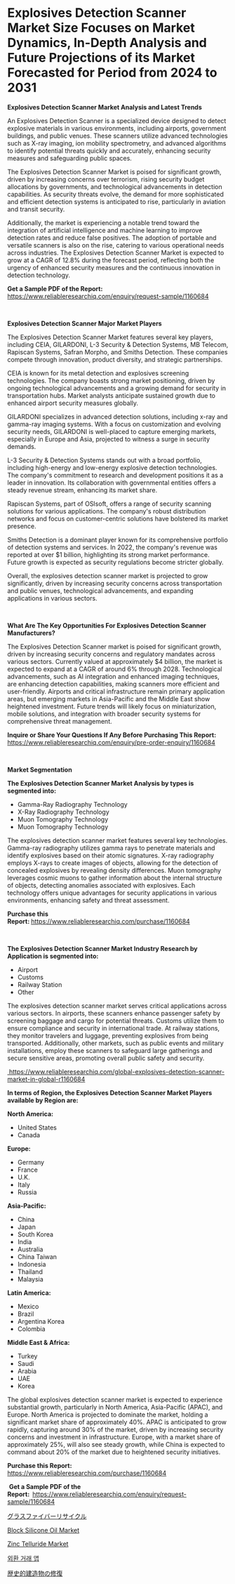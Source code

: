 <p><h1>Explosives Detection Scanner Market Size Focuses on Market Dynamics, In-Depth Analysis and Future Projections of its Market Forecasted for Period from 2024 to 2031</h1></p><p><strong>Explosives Detection Scanner Market Analysis and Latest Trends</strong></p>
<p><p>An Explosives Detection Scanner is a specialized device designed to detect explosive materials in various environments, including airports, government buildings, and public venues. These scanners utilize advanced technologies such as X-ray imaging, ion mobility spectrometry, and advanced algorithms to identify potential threats quickly and accurately, enhancing security measures and safeguarding public spaces. </p><p>The Explosives Detection Scanner Market is poised for significant growth, driven by increasing concerns over terrorism, rising security budget allocations by governments, and technological advancements in detection capabilities. As security threats evolve, the demand for more sophisticated and efficient detection systems is anticipated to rise, particularly in aviation and transit security.</p><p>Additionally, the market is experiencing a notable trend toward the integration of artificial intelligence and machine learning to improve detection rates and reduce false positives. The adoption of portable and versatile scanners is also on the rise, catering to various operational needs across industries. The Explosives Detection Scanner Market is expected to grow at a CAGR of 12.8% during the forecast period, reflecting both the urgency of enhanced security measures and the continuous innovation in detection technology.</p></p>
<p><strong>Get a Sample PDF of the Report:&nbsp;</strong> <a href="https://www.reliableresearchiq.com/enquiry/request-sample/1160684">https://www.reliableresearchiq.com/enquiry/request-sample/1160684</a></p>
<p>&nbsp;</p>
<p><strong>Explosives Detection Scanner Major Market Players</strong></p>
<p><p>The Explosives Detection Scanner Market features several key players, including CEIA, GILARDONI, L-3 Security & Detection Systems, MB Telecom, Rapiscan Systems, Safran Morpho, and Smiths Detection. These companies compete through innovation, product diversity, and strategic partnerships.</p><p>CEIA is known for its metal detection and explosives screening technologies. The company boasts strong market positioning, driven by ongoing technological advancements and a growing demand for security in transportation hubs. Market analysts anticipate sustained growth due to enhanced airport security measures globally.</p><p>GILARDONI specializes in advanced detection solutions, including x-ray and gamma-ray imaging systems. With a focus on customization and evolving security needs, GILARDONI is well-placed to capture emerging markets, especially in Europe and Asia, projected to witness a surge in security demands.</p><p>L-3 Security & Detection Systems stands out with a broad portfolio, including high-energy and low-energy explosive detection technologies. The company's commitment to research and development positions it as a leader in innovation. Its collaboration with governmental entities offers a steady revenue stream, enhancing its market share.</p><p>Rapiscan Systems, part of OSIsoft, offers a range of security scanning solutions for various applications. The company's robust distribution networks and focus on customer-centric solutions have bolstered its market presence.</p><p>Smiths Detection is a dominant player known for its comprehensive portfolio of detection systems and services. In 2022, the company's revenue was reported at over $1 billion, highlighting its strong market performance. Future growth is expected as security regulations become stricter globally.</p><p>Overall, the explosives detection scanner market is projected to grow significantly, driven by increasing security concerns across transportation and public venues, technological advancements, and expanding applications in various sectors.</p></p>
<p>&nbsp;</p>
<p><strong>What Are The Key Opportunities For Explosives Detection Scanner Manufacturers?</strong></p>
<p><p>The Explosives Detection Scanner market is poised for significant growth, driven by increasing security concerns and regulatory mandates across various sectors. Currently valued at approximately $4 billion, the market is expected to expand at a CAGR of around 6% through 2028. Technological advancements, such as AI integration and enhanced imaging techniques, are enhancing detection capabilities, making scanners more efficient and user-friendly. Airports and critical infrastructure remain primary application areas, but emerging markets in Asia-Pacific and the Middle East show heightened investment. Future trends will likely focus on miniaturization, mobile solutions, and integration with broader security systems for comprehensive threat management.</p></p>
<p><strong>Inquire or Share Your Questions If Any Before Purchasing This Report:</strong> <a href="https://www.reliableresearchiq.com/enquiry/pre-order-enquiry/1160684">https://www.reliableresearchiq.com/enquiry/pre-order-enquiry/1160684</a></p>
<p>&nbsp;</p>
<p><strong>Market Segmentation</strong></p>
<p><strong>The Explosives Detection Scanner Market Analysis by types is segmented into:</strong></p>
<p><ul><li>Gamma-Ray Radiography Technology</li><li>X-Ray Radiography Technology</li><li>Muon Tomography Technology</li><li>Muon Tomography Technology</li></ul></p>
<p><p>The explosives detection scanner market features several key technologies. Gamma-ray radiography utilizes gamma rays to penetrate materials and identify explosives based on their atomic signatures. X-ray radiography employs X-rays to create images of objects, allowing for the detection of concealed explosives by revealing density differences. Muon tomography leverages cosmic muons to gather information about the internal structure of objects, detecting anomalies associated with explosives. Each technology offers unique advantages for security applications in various environments, enhancing safety and threat assessment.</p></p>
<p><strong>Purchase this Report:&nbsp;</strong><a href="https://www.reliableresearchiq.com/purchase/1160684">https://www.reliableresearchiq.com/purchase/1160684</a></p>
<p>&nbsp;</p>
<p><strong>The Explosives Detection Scanner Market Industry Research by Application is segmented into:</strong></p>
<p><ul><li>Airport</li><li>Customs</li><li>Railway Station</li><li>Other</li></ul></p>
<p><p>The explosives detection scanner market serves critical applications across various sectors. In airports, these scanners enhance passenger safety by screening baggage and cargo for potential threats. Customs utilize them to ensure compliance and security in international trade. At railway stations, they monitor travelers and luggage, preventing explosives from being transported. Additionally, other markets, such as public events and military installations, employ these scanners to safeguard large gatherings and secure sensitive areas, promoting overall public safety and security.</p></p>
<p><a href="https://www.reliableresearchiq.com/global-explosives-detection-scanner-market-in-global-r1160684">&nbsp;https://www.reliableresearchiq.com/global-explosives-detection-scanner-market-in-global-r1160684</a></p>
<p><strong>In terms of Region, the Explosives Detection Scanner Market Players available by Region are:</strong></p>
<p>
    <p> <strong> North America: </strong>
        <ul>
            <li>United States</li>
            <li>Canada</li>
        </ul>
        </p> 
    <p> <strong> Europe: </strong>
        <ul>
            <li>Germany</li>
            <li>France</li>
            <li>U.K.</li>
            <li>Italy</li>
            <li>Russia</li>
        </ul>
        </p> 
    <p> <strong> Asia-Pacific: </strong>
        <ul>
            <li>China</li>
            <li>Japan</li>
            <li>South Korea</li>
            <li>India</li>
            <li>Australia</li>
            <li>China Taiwan</li>
            <li>Indonesia</li>
            <li>Thailand</li>
            <li>Malaysia</li>
        </ul>
        </p> 
    <p> <strong> Latin America: </strong>
        <ul>
            <li>Mexico</li>
            <li>Brazil</li>
            <li>Argentina Korea</li>
            <li>Colombia</li>
        </ul>
        </p> 
    <p> <strong> Middle East & Africa: </strong>
        <ul>
            <li>Turkey</li>
            <li>Saudi</li>
            <li>Arabia</li>
            <li>UAE</li>
            <li>Korea</li>
        </ul>
    </p>
    </p>
<p><p>The global explosives detection scanner market is expected to experience substantial growth, particularly in North America, Asia-Pacific (APAC), and Europe. North America is projected to dominate the market, holding a significant market share of approximately 40%. APAC is anticipated to grow rapidly, capturing around 30% of the market, driven by increasing security concerns and investment in infrastructure. Europe, with a market share of approximately 25%, will also see steady growth, while China is expected to command about 20% of the market due to heightened security initiatives.</p></p>
<p><strong>Purchase this Report: </strong><a href="https://www.reliableresearchiq.com/purchase/1160684">https://www.reliableresearchiq.com/purchase/1160684</a></p>
<p>&nbsp;<strong>Get a Sample PDF of the Report:&nbsp;&nbsp;</strong><a href="https://www.reliableresearchiq.com/enquiry/request-sample/1160684">https://www.reliableresearchiq.com/enquiry/request-sample/1160684</a></p>
<p><strong></strong></p>
<p><p><a href="https://medium.com/@skylarreilly36/fiberglass-recycling-market-%E3%81%AE%E3%82%B0%E3%83%AD%E3%83%BC%E3%83%90%E3%83%AB%E5%B8%82%E5%A0%B4%E6%A6%82%E8%A6%81%E3%81%AF-%E4%B8%96%E7%95%8C%E3%81%8A%E3%82%88%E3%81%B3%E4%B8%BB%E8%A6%81%E5%B8%82%E5%A0%B4%E3%81%AB%E3%81%8A%E3%81%91%E3%82%8B%E6%A5%AD%E7%95%8C%E3%81%AB%E5%BD%B1%E9%9F%BF%E3%82%92%E4%B8%8E%E3%81%88%E3%82%8B%E4%B8%BB%E8%A6%81%E3%81%AA%E3%83%88%E3%83%AC%E3%83%B3%E3%83%89%E3%81%AB%E3%81%A4%E3%81%84%E3%81%A6-%E7%8B%AC%E8%87%AA%E3%81%AE%E8%A6%96%E7%82%B9%E3%82%92%E6%8F%90%E4%BE%9B%E3%81%97%E3%81%BE%E3%81%99-68c234b7050c">グラスファイバーリサイクル</a></p><p><a href="https://www.linkedin.com/pulse/global-block-silicone-oil-market-size-expected-experience-cagr-egurc?trackingId=2su0TXSGT8ahvpUdmcpmdQ%3D%3D">Block Silicone Oil Market</a></p><p><a href="https://issuu.com/reportprime-2/docs/zinc-telluride-market-size-2030.ppt_20934abd2b3185">Zinc Telluride Market</a></p><p><a href="https://medium.com/@tyrrell.maye-smith/%EA%B8%80%EB%A1%9C%EB%B2%8C-%EC%99%B8%ED%99%98-%EA%B1%B0%EB%9E%98-%EC%95%B1-%EC%8B%9C%EC%9E%A5-%ED%8A%B8%EB%A0%8C%EB%93%9C-%EC%98%88%EC%B8%A1-%EB%B0%8F-%EC%8B%9C%EC%9E%A5-%EC%A0%84%EB%9E%B5-%EB%B6%84%EC%84%9D-2024-2031-de22bc31a164">외환 거래 앱</a></p><p><a href="https://medium.com/@nicolasrown5/restoration-of-historic-buildings-58359afb41ed">歴史的建造物の修復</a></p></p>